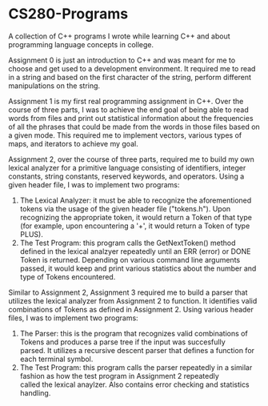 # CS280-Programs
A collection of C++ programs I wrote while learning C++ and about programming language concepts in college.

Assignment 0 is just an introduction to C++ and was meant for me to choose and get used to a development environment. It required me to read in a string and based on the first character of the string, perform different manipulations on the string.

Assignment 1 is my first real programming assignment in C++. Over the course of three parts, I was to achieve the end goal of being able to read words from files and print out statistical information about the frequencies of all the phrases that could be made from the words in those files based on a given mode. This required me to implement vectors, various types of maps, and iterators to achieve my goal. 

Assignment 2, over the course of three parts, required me to build my own lexical analyzer for a primitive language consisting of identifiers, integer constants, string constants, reserved keywords, and operators. Using a given header file, I was to implement two programs:
  1. The Lexical Analyzer: it must be able to recognize the aforementioned tokens via the usage of the given header file ("tokens.h"). Upon      
     recognizing the appropriate token, it would return a Token of that type (for example, upon encountering a '+', it would return a Token
     of type PLUS).
  2. The Test Program: this program calls the GetNextToken() method defined in the lexical analzyer repeatedly until an ERR (error) or DONE
     Token is returned. Depending on various command line arguments passed, it would keep and print various statistics about the number and
     type of Tokens encountered.

Similar to Assignment 2, Assignment 3 required me to build a parser that utilizes the lexical analyzer from Assignment 2 to function. It identifies valid combinations of Tokens as defined in Assignment 2. Using various header files, I was to implement two programs:
  1. The Parser: this is the program that recognizes valid combinations of Tokens and produces a parse tree if the input was succesfully   
     parsed. It utilizes a recursive descent parser that defines a function for each terminal symbol.
  2. The Test Program: this program calls the parser repeatedly in a similar fashion as how the test program in Assignment 2 repeatedly    
     called the lexical anaylzer. Also contains error checking and statistics handling.
